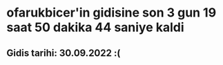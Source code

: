 # ofarukbicer'in gidisine son 3 gun 19 saat 50 dakika 44 saniye kaldi

## Gidis tarihi: 30.09.2022 :(